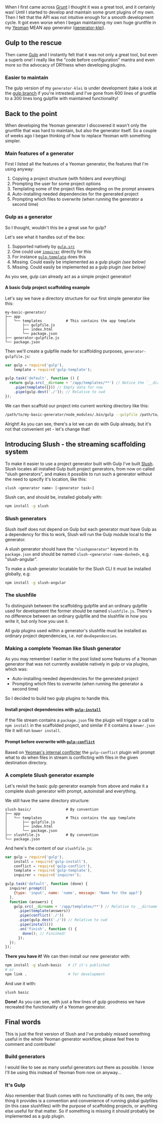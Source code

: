 When I first came across [Grunt](http://gruntjs.com) I thought it was a great tool, and it certainly was! Until I started to develop and maintain some grunt plugins of my own. Then I felt that the API was not intuitive enough for a smooth development cycle.
It got even worse when I began maintaining my own huge gruntfile in my [Yeoman](http://yeoman.io) MEAN app generator ([generator-klei](http://github.com/klei/generator-klei)).

## Gulp to the rescue
Then came [Gulp](http://gulpjs.com) and I instantly felt that it was not only a great tool, but even a superb one! I really like the "code before configuration" mantra and even more so the advocacy of DRYness when developing plugins.

### Easier to maintain
The gulp version of my `generator-klei` is under development (take a look at the [gulp branch](https://github.com/klei/generator-klei/tree/gulp) if you're intrested) and I've gone from 600 lines of gruntfile to a 300 lines long gulpfile with maintained functionality!

## Back to the point
When developing the Yeoman generator I discovered it wasn't only the gruntfile that was hard to maintain, but also the generator itself. So a couple of weeks ago I began thinking of how to replace Yeoman with something simpler.

### Main features of a generator
First I listed all the features of a Yeoman generator, the features that I'm using anyway:

1. Copying a project structure (with folders and everything)
2. Prompting the user for some project options
3. Templating some of the project files depending on the prompt answers
4. Auto-installing needed dependencies for the generated project
5. Prompting which files to overwrite (when running the generator a second time)

### Gulp as a generator
So I thought, wouldn't this be a great use for gulp?

Let's see what it handles out of the box:

1. Supported natively by [`gulp.src`](https://github.com/gulpjs/gulp/blob/master/docs/API.md#gulpsrcglobs-options)
2. One could use [`inquirer`](https://github.com/SBoudrias/Inquirer.js) directly for this
3. For instance [`gulp-template`](https://github.com/sindresorhus/gulp-template) does this
4. Missing. Could easily be implemented as a gulp plugin *(see below)*
5. Missing. Could easily be implemented as a gulp plugin *(see below)*

As you see, gulp can already act as a simple project generator!

#### A basic Gulp project scaffolding example
Let's say we have a directory structure for our first simple generator like this:

```
my-basic-generator/
├── app
│   └── templates           # This contains the app template
│       ├── gulpfile.js
│       ├── index.html
│       └── package.json
├── generator-gulpfile.js
└── package.json
```

Then we'll create a gulpfile made for scaffolding purposes, `generator-gulpfile.js`:

```javascript
var gulp = require('gulp'),
    template = require('gulp-template');

gulp.task('default', function () {
  return gulp.src(__dirname + '/app/templates/**') // Notice the `__dirname` here
    .pipe(template({})) // Empty data for now
    .pipe(gulp.dest('./')); // Relative to cwd
});
```

We can then scaffold our project into current working directory like this:

```bash
/path/to/my-basic-generator/node_modules/.bin/gulp --gulpfile /path/to/my-basic-generator/generator-gulpfile.js --cwd .
```

Alright! As you can see, there's a lot we can do with Gulp already, but it's not that convenient yet - let's change that!

## Introducing Slush - the streaming scaffolding system
To make it easier to use a project generator built with Gulp I've built [Slush](http://slushjs.github.io/generators). Slush locates all installed Gulp built project generators, from now on called "slush generators", and makes it possible to run such a generator without the need to specify it's location, like this:

```bash
slush <generator name> [<generator task>]
```

Slush can, and should be, installed globally with:

```bash
npm install -g slush
```

### Slush generators
Slush itself does not depend on Gulp but each generator must have Gulp as a dependency for this to work, Slush will run the Gulp module local to the generator.

A slush generator should have the `"slushgenerator"` keyword in its `package.json` and should be named `slush-<generator-name-dashed>`, e.g. "slush-angular".

To make a slush generator locatable for the Slush CLI it must be installed globally, e.g:

```bash
npm install -g slush-angular
```

### The slushfile
To distinguish between the scaffolding gulpfile and an ordinary gulpfile used for development the former should be named `slushfile.js`. There's no difference between an ordinary gulpfile and the slushfile in how you write it, but only how you use it.

All gulp plugins used within a generator's slushfile must be installed as ordinary project dependencies, i.e. *not* `devDependencies`.

### Making a complete Yeoman like Slush generator
As you may remember I earlier in the post listed some features of a Yeoman generator that was not currently available natively in gulp or via plugins, which was:

* Auto-installing needed dependencies for the generated project
* Prompting which files to overwrite (when running the generator a second time)

So I decided to build two gulp plugins to handle this.

#### Install project dependencies with [`gulp-install`](https://github.com/slushjs/gulp-install)
If the file stream contains a `package.json` file the plugin will trigger a call to `npm install` in the scaffolded project, and similar if it contains a `bower.json` file it will run `bower install`.

#### Prompt before overwrite with [`gulp-conflict`](https://github.com/slushjs/gulp-conflict)
Based on [Yeoman's internal conflicter](https://github.com/yeoman/generator/blob/master/lib/util/conflicter.js) the `gulp-conflict` plugin will prompt what to do when files in stream is conflicting with files in the given destination directory.

### A complete Slush generator example
Let's revisit the basic gulp generator example from above and make it a complete slush generator with prompt, autoinstall and everything.

We still have the same directory structure:

```
slush-basic/                # By convention
├── app
│   └── templates           # This contains the app template
│       ├── gulpfile.js
│       ├── index.html
│       └── package.json
├── slushfile.js            # By convention
└── package.json
```

And here's the content of our `slushfile.js`:

```javascript
var gulp = require('gulp'),
	install = require('gulp-install'),
    conflict = require('gulp-conflict'),
    template = require('gulp-template'),
    inquirer = require('inquirer');

gulp.task('default', function (done) {
  inquirer.prompt([
    {type: 'input', name: 'name', message: 'Name for the app?'}
  ],
  function (answers) {
    gulp.src(__dirname + '/app/templates/**') // Relative to __dirname
      .pipe(template(answers))
      .pipe(conflict('./'))
      .pipe(gulp.dest('./')) // Relative to cwd
      .pipe(install())
      .on('finish', function () {
        done(); // Finished!
      });
  });
});
```

**There you have it!** We can then install our new generator with:

```bash
npm install -g slush-basic   # if it's published
# or
npm link .                   # for development
```

And use it with:

```bash
slush basic
```

**Done!** As you can see, with just a few lines of gulp goodness we have recreated the functionality of a Yeoman generator.

## Final words
This is just the first version of Slush and I've probably missed something useful in the whole Yeoman generator workflow, please feel free to comment and contribute!

### Build generators
I would like to see as many useful generators out there as possible. I know I'll be using this instead of Yeoman from now on anyway...

### It's Gulp
Also remember that Slush comes with no functionality of its own, the only thing it provides is a convention and convenience of running global gulpfiles (in this case slushfiles) with the purpose of scaffolding projects, or anything else useful for that matter. So if something is missing it should probably be implemented as a gulp plugin.
